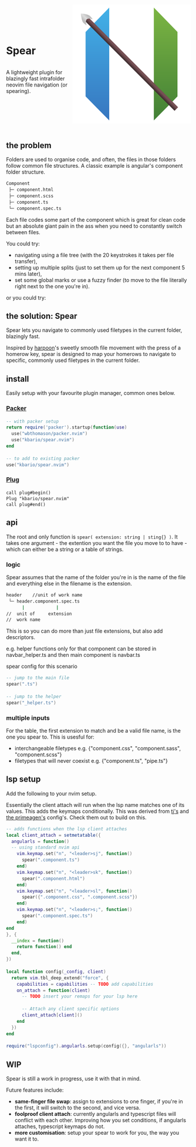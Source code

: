 <div style="display: flex;">

<div style="display: flex; flex-direction: column; justify-content: center;"> 

# Spear

A lightweight plugin for blazingly fast intrafolder neovim file navigation (or spearing).



</div>

![logo](logo.svg)

 </div>

## the problem

Folders are used to organise code, and often, the files in those folders follow common file structures.
A classic example is angular's component folder structure.

```bash
Component
 ├─ component.html
 ├─ component.scss
 ├─ component.ts
 └─ component.spec.ts
```

Each file codes some part of the component which is great for clean code but an absolute giant pain in the ass when you need to constantly switch between files.

You could try: 
 - navigating using a file tree (with the 20 keystrokes it takes per file transfer),
 - setting up multiple splits (just to set them up for the next component 5 mins later),
 - set some global marks or use a fuzzy finder (to move to the file literally right next to the one you're in).

or you could try:

## the solution: Spear

Spear lets you navigate to commonly used filetypes in the current folder, blazingly fast.

Inspired by [harpoon](https://github.com/ThePrimeagen/harpoon)'s sweetly smooth file movement with the press of a homerow key, 
spear is designed to map your homerows to navigate to specific, commonly used filetypes in the current folder.

## install

Easily setup with your favourite plugin manager, common ones below.

### [Packer](https://github.com/wbthomason/packer.nvim)
```lua 
-- with packer setup
return require('packer').startup(function(use)
  use("wbthomason/packer.nvim")
  use("kbario/spear.nvim")
end

-- to add to existing packer
use("kbario/spear.nvim")
```

### [Plug](https://github.com/junegunn/vim-plug)
```vimscript
call plug#begin()
Plug "kbario/spear.nvim"
call plug#end()
```

## api

The root and only function is `spear( extension: string | sting{} )`. It takes one argument - 
the extention you want the file you move to to have - which can either be a string
or a table of strings.

### logic

Spear assumes that the name of the folder you're in is the name of the file and 
everything else in the filename is the extension.

```bash
header    //unit of work name
 └─ header.component.spec.ts
      |            |
//  unit of     extension
//  work name
 ```

This is so you can do more than just file extensions, but also add descriptors.

e.g. helper functions only for that component can be stored in navbar_helper.ts
and then main component is navbar.ts

spear config for this scenario

```lua 
-- jump to the main file
spear(".ts")

-- jump to the helper
spear("_helper.ts")
```

### multiple inputs

For the table, the first extension to match and be a valid file name, is the one 
you spear to. This is usesful for:

 - interchangeable filetypes
 e.g. {"component.css", "component.sass", "component.scss"}
 - filetypes that will never coexist
 e.g. {"component.ts", "pipe.ts"}

## lsp setup

Add the following to your nvim setup.

Essentially the client attach will run when the lsp name matches one of its values. 
This adds the keymaps conditionally. This was derived from [tj's](https://github.com/tjdevries/config_manager/blob/master/xdg_config/nvim/lua/tj/lsp/init.lua) 
and [the primeagen's](https://github.com/ThePrimeagen/.dotfiles/blob/master/nvim/.config/nvim/after/plugin/lsp.lua) config's. Check them out to build on this.

``` lua
-- adds functions when the lsp client attaches
local client_attach = setmetatable({
  angularls = function()
  -- using standard nvim api
    vim.keymap.set("n", "<leader>sj", function()
      spear(".component.ts")
    end)
    vim.keymap.set("n", "<leader>sk", function()
      spear(".component.html")
    end)
    vim.keymap.set("n", "<leader>sl", function()
      spear({".component.css", ".component.scss"})
    end)
    vim.keymap.set("n", "<leader>s;", function()
      spear(".component.spec.ts")
    end)
end
}, {
  __index = function()
    return function() end
  end,
})

local function config(_config, client)
  return vim.tbl_deep_extend("force", {
    capabilities = capabilities -- TODO add capabilities
    on_attach = function(client)
      -- TODO insert your remaps for your lsp here

      -- Attach any client specific options
      client_attach[client]()
    end
  })
end

require("lspconfig").angularls.setup(config({}, "angularls"))
```

## WIP

Spear is still a work in progress, use it with that in mind.

Future features include:

- **same-finger file swap**: assign to extensions to one finger, if you're in the first,
it will switch to the second, and vice versa.
- **foolproof client attach**: currently angularls and typescript files will conflict with each other.
Improving how you set conditions, if angularls attaches, typescript keymaps do not.
- **more customisation**: setup your spear to work for you, the way you want it to.


